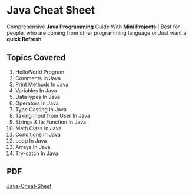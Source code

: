 # Java Cheat Sheet
Comprehensive **Java Programming** Guide With **Mini Projects** | Best for people, who are coming from other programming language or Just want a **quick Refresh**

## Topics Covered

1. HelloWorld Program
2. Comments In Java
3. Print Methods In Java
4. Variables In Java
5. DataTypes In Java
6. Operators In Java
7. Type Casting In Java
8. Taking Input from User In Java 
9. Strings & Its Function In Java	 		 
10. Math Class In Java
11. Conditions In Java  
12. Loop In Java       
13. Arrays In Java      
14. Try-catch In Java  

## PDF 

[Java-Cheat-Sheet](https://docs.google.com/viewer?url=https://github.com/Technowlogy-Pushpender/Java-Cheat-Sheet/blob/master/java-cheat-sheet-comprehensive-guide.pdf)
